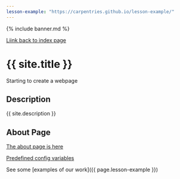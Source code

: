 ```yaml
---
lesson-example: "https://carpentries.github.io/lesson-example/"
---
```


{% include banner.md %}

[Liink back to index page]()

# {{ site.title }}

Starting to create a webpage

## Description
{{ site.description }}

## About Page
[The about page is here](about.md)

[Predefined config variables](https://jekyllrb.com/docs/variables#site-variables)
 
See some [examples of our work]({{ page.lesson-example }})
